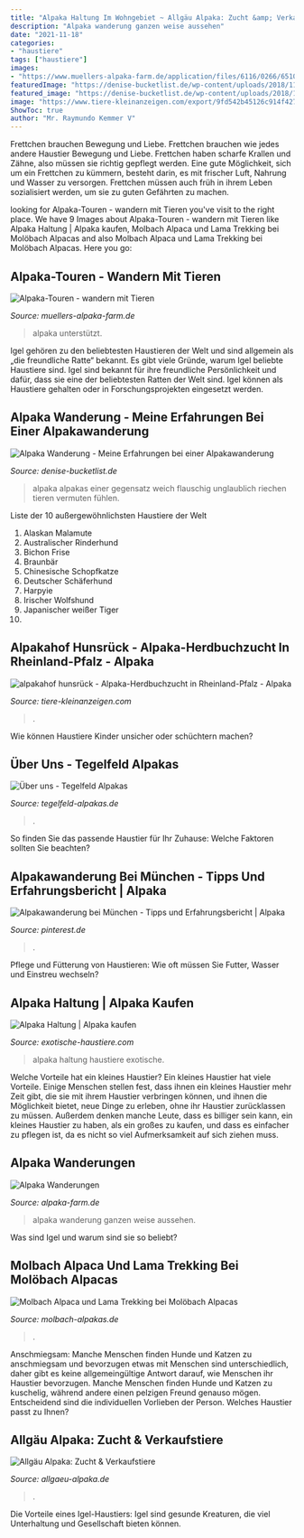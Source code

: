 ```yaml
---
title: "Alpaka Haltung Im Wohngebiet ~ Allgäu Alpaka: Zucht &amp; Verkaufstiere"
description: "Alpaka wanderung ganzen weise aussehen"
date: "2021-11-18"
categories:
- "haustiere"
tags: ["haustiere"]
images:
- "https://www.muellers-alpaka-farm.de/application/files/6116/0266/6510/slide_alpakafarm.jpg"
featuredImage: "https://denise-bucketlist.de/wp-content/uploads/2018/11/Alpaka-Wanderung-1.jpg"
featured_image: "https://denise-bucketlist.de/wp-content/uploads/2018/11/Alpaka-Wanderung-1.jpg"
image: "https://www.tiere-kleinanzeigen.com/export/9fd542b45126c914f4274a035a077.jpg"
ShowToc: true
author: "Mr. Raymundo Kemmer V"
---
```



Frettchen brauchen Bewegung und Liebe.
Frettchen brauchen wie jedes andere Haustier Bewegung und Liebe. Frettchen haben scharfe Krallen und Zähne, also müssen sie richtig gepflegt werden. Eine gute Möglichkeit, sich um ein Frettchen zu kümmern, besteht darin, es mit frischer Luft, Nahrung und Wasser zu versorgen. Frettchen müssen auch früh in ihrem Leben sozialisiert werden, um sie zu guten Gefährten zu machen.

	

		
looking for Alpaka-Touren - wandern mit Tieren you've visit to the right place. We have 9 Images about Alpaka-Touren - wandern mit Tieren like Alpaka Haltung | Alpaka kaufen, Molbach Alpaca und Lama Trekking bei Molöbach Alpacas and also Molbach Alpaca und Lama Trekking bei Molöbach Alpacas. Here you go:
		
    
## Alpaka-Touren - Wandern Mit Tieren

<img loading=lazy src="https://www.muellers-alpaka-farm.de/application/files/6116/0266/6510/slide_alpakafarm.jpg" onerror="this.onerror=null;this.src='https://tse1.mm.bing.net/th?id=OIP.6-gcXjrP1MT014QCo0zutAHaEK&amp;pid=15.1';" alt="Alpaka-Touren - wandern mit Tieren">

_Source: muellers-alpaka-farm.de_

>alpaka unterstützt. 

	

Igel gehören zu den beliebtesten Haustieren der Welt und sind allgemein als „die freundliche Ratte“ bekannt.
Es gibt viele Gründe, warum Igel beliebte Haustiere sind. Igel sind bekannt für ihre freundliche Persönlichkeit und dafür, dass sie eine der beliebtesten Ratten der Welt sind. Igel können als Haustiere gehalten oder in Forschungsprojekten eingesetzt werden.

    
## Alpaka Wanderung - Meine Erfahrungen Bei Einer Alpakawanderung

<img loading=lazy src="https://denise-bucketlist.de/wp-content/uploads/2018/11/Alpaka-Wanderung-1.jpg" onerror="this.onerror=null;this.src='https://tse1.mm.bing.net/th?id=OIP.cgvvdpAuTy5yM8CghsdUtQHaFj&amp;pid=15.1';" alt="Alpaka Wanderung - Meine Erfahrungen bei einer Alpakawanderung">

_Source: denise-bucketlist.de_

>alpaka alpakas einer gegensatz weich flauschig unglaublich riechen tieren vermuten fühlen. 

	

Liste der 10 außergewöhnlichsten Haustiere der Welt
1. Alaskan Malamute
2. Australischer Rinderhund
3. Bichon Frise
4. Braunbär
5. Chinesische Schopfkatze
6. Deutscher Schäferhund
7. Harpyie
8. Irischer Wolfshund
9. Japanischer weißer Tiger
10.

    
## Alpakahof Hunsrück - Alpaka-Herdbuchzucht In Rheinland-Pfalz - Alpaka

<img loading=lazy src="https://www.tiere-kleinanzeigen.com/export/9fd542b45126c914f4274a035a077.jpg" onerror="this.onerror=null;this.src='https://tse1.mm.bing.net/th?id=OIP.Twl49HZ-9vLgZkjDmF_nxAHaFT&amp;pid=15.1';" alt="alpakahof hunsrück - Alpaka-Herdbuchzucht in Rheinland-Pfalz - Alpaka">

_Source: tiere-kleinanzeigen.com_

>. 

	

Wie können Haustiere Kinder unsicher oder schüchtern machen?

    
## Über Uns - Tegelfeld Alpakas

<img loading=lazy src="https://www.tegelfeld-alpakas.de/wp-content/uploads/2021/03/Tegelfeld-Alpakas-Fam-Hinse.jpg" onerror="this.onerror=null;this.src='https://tse1.mm.bing.net/th?id=OIP.dszZENcg05L5q7tZkrbkmQHaE8&amp;pid=15.1';" alt="Über uns - Tegelfeld Alpakas">

_Source: tegelfeld-alpakas.de_

>. 

	

So finden Sie das passende Haustier für Ihr Zuhause: Welche Faktoren sollten Sie beachten?

    
## Alpakawanderung Bei München - Tipps Und Erfahrungsbericht | Alpaka

<img loading=lazy src="https://i.pinimg.com/originals/64/5d/27/645d273d1a9ed062824aec737c61a122.jpg" onerror="this.onerror=null;this.src='https://tse3.mm.bing.net/th?id=OIP.TfnjesoSyVzoy5V5pNnmVgHaLH&amp;pid=15.1';" alt="Alpakawanderung bei München - Tipps und Erfahrungsbericht | Alpaka">

_Source: pinterest.de_

>. 

	

Pflege und Fütterung von Haustieren: Wie oft müssen Sie Futter, Wasser und Einstreu wechseln?

    
## Alpaka Haltung | Alpaka Kaufen

<img loading=lazy src="https://exotische-haustiere.com/wp-content/uploads/2021/05/Alpaka-kaufen-e1620667684408.jpg" onerror="this.onerror=null;this.src='https://tse2.mm.bing.net/th?id=OIP.iRAX-t4nKzQSU0IK-R9DFgHaFj&amp;pid=15.1';" alt="Alpaka Haltung | Alpaka kaufen">

_Source: exotische-haustiere.com_

>alpaka haltung haustiere exotische. 

	

Welche Vorteile hat ein kleines Haustier?
Ein kleines Haustier hat viele Vorteile. Einige Menschen stellen fest, dass ihnen ein kleines Haustier mehr Zeit gibt, die sie mit ihrem Haustier verbringen können, und ihnen die Möglichkeit bietet, neue Dinge zu erleben, ohne ihr Haustier zurücklassen zu müssen. Außerdem denken manche Leute, dass es billiger sein kann, ein kleines Haustier zu haben, als ein großes zu kaufen, und dass es einfacher zu pflegen ist, da es nicht so viel Aufmerksamkeit auf sich ziehen muss.

    
## Alpaka Wanderungen

<img loading=lazy src="http://www.alpaka-farm.de/bilder-wanderung/wanderung3.jpg" onerror="this.onerror=null;this.src='https://tse4.mm.bing.net/th?id=OIP.KIJbAK3Ig-PMR56a2i7_pgHaJ4&amp;pid=15.1';" alt="Alpaka Wanderungen">

_Source: alpaka-farm.de_

>alpaka wanderung ganzen weise aussehen. 

	

Was sind Igel und warum sind sie so beliebt?

    
## Molbach Alpaca Und Lama Trekking Bei Molöbach Alpacas

<img loading=lazy src="https://www.molbach-alpakas.de/wp-content/uploads/2019/08/molbach_alpaca_trekking.jpg" onerror="this.onerror=null;this.src='https://tse3.mm.bing.net/th?id=OIP.pW75IyBfgr8UYtdSHR8jBQHaE8&amp;pid=15.1';" alt="Molbach Alpaca und Lama Trekking bei Molöbach Alpacas">

_Source: molbach-alpakas.de_

>. 

	

Anschmiegsam: Manche Menschen finden Hunde und Katzen zu anschmiegsam und bevorzugen etwas mit
Menschen sind unterschiedlich, daher gibt es keine allgemeingültige Antwort darauf, wie Menschen ihr Haustier bevorzugen. Manche Menschen finden Hunde und Katzen zu kuschelig, während andere einen pelzigen Freund genauso mögen. Entscheidend sind die individuellen Vorlieben der Person. Welches Haustier passt zu Ihnen?

    
## Allgäu Alpaka: Zucht &amp; Verkaufstiere

<img loading=lazy src="https://www.allgaeu-alpaka.de/fileadmin/templates/img/content/03_zucht-verkaufstiere/2012-315.jpg" onerror="this.onerror=null;this.src='https://tse1.mm.bing.net/th?id=OIP.ICHW7yGLKnC1BnwRh1yppgHaHa&amp;pid=15.1';" alt="Allgäu Alpaka: Zucht &amp; Verkaufstiere">

_Source: allgaeu-alpaka.de_

>. 

	

Die Vorteile eines Igel-Haustiers: Igel sind gesunde Kreaturen, die viel Unterhaltung und Gesellschaft bieten können.

